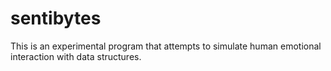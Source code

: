sentibytes
==========
This is an experimental program that attempts to simulate human emotional interaction with data structures.
